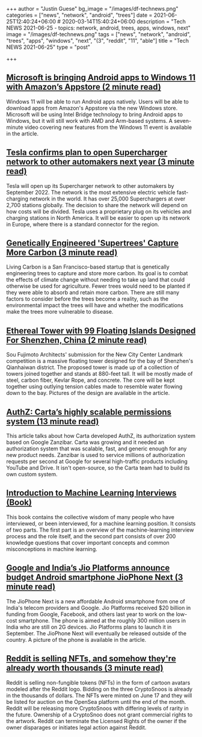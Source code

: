 +++
author = "Justin Guese"
bg_image = "/images/df-technews.png"
categories = ["news", "network", "android", "trees"]
date = 2021-06-25T12:40:24+06:00 # 2020-03-14T15:40:24+06:00
description = "Tech NEWS 2021-06-25 - topics: network, android, trees, apps, windows, next"
image = "/images/df-technews.png"
tags = ["news", "network", "android", "trees", "apps", "windows", "next", "(3", "reddit", "11", "able"]
title = "Tech NEWS 2021-06-25"
type = "post"

+++

## [Microsoft is bringing Android apps to Windows 11 with Amazon’s Appstore (2 minute read)](https://www.theverge.com/2021/6/24/22548428/microsoft-windows-11-android-apps-support-amazon-store?scrolla=5eb6d68b7fedc32c19ef33b4)

Windows 11 will be able to run Android apps natively. Users will be able to download apps from Amazon's Appstore via the new Windows store. Microsoft will be using Intel Bridge technology to bring Android apps to Windows, but it will still work with AMD and Arm-based systems. A seven-minute video covering new features from the Windows 11 event is available in the article.

## [Tesla confirms plan to open Supercharger network to other automakers next year (3 minute read)](https://electrek.co/2021/06/24/tesla-confirms-plan-open-supercharger-network-other-automakers-next-year/)

Tesla will open up its Supercharger network to other automakers by September 2022. The network is the most extensive electric vehicle fast-charging network in the world. It has over 25,000 Superchargers at over 2,700 stations globally. The decision to share the network will depend on how costs will be divided. Tesla uses a proprietary plug on its vehicles and charging stations in North America. It will be easier to open up its network in Europe, where there is a standard connector for the region.

## [Genetically Engineered 'Supertrees' Capture More Carbon (3 minute read)](https://interestingengineering.com/genetically-engineered-supertrees-capture-more-carbon)

Living Carbon is a San Francisco-based startup that is genetically engineering trees to capture and store more carbon. Its goal is to combat the effects of climate change without needing to take up land that could otherwise be used for agriculture. Fewer trees would need to be planted if they were able to absorb and retain more carbon. There are still many factors to consider before the trees become a reality, such as the environmental impact the trees will have and whether the modifications make the trees more vulnerable to disease.

## [Ethereal Tower with 99 Floating Islands Designed For Shenzhen, China (2 minute read)](https://interestingengineering.com/ethereal-tower-with-99-floating-islands-designed-for-shenzhen-china)

Sou Fujimoto Architects' submission for the New City Center Landmark competition is a massive floating tower designed for the bay of Shenzhen's Qianhaiwan district. The proposed tower is made up of a collection of towers joined together and stands at 880-feet tall. It will be mostly made of steel, carbon fiber, Kevlar Rope, and concrete. The core will be kept together using outlying tension cables made to resemble water flowing down to the bay. Pictures of the design are available in the article.

## [AuthZ: Carta’s highly scalable permissions system (13 minute read)](https://medium.com/building-carta/authz-cartas-highly-scalable-permissions-system-782a7f2c840f)

This article talks about how Carta developed AuthZ, its authorization system based on Google Zanzibar. Carta was growing and it needed an authorization system that was scalable, fast, and generic enough for any new product needs. Zanzibar is used to service millions of authorization requests per second at Google for several high-traffic products including YouTube and Drive. It isn't open-source, so the Carta team had to build its own custom system.

## [Introduction to Machine Learning Interviews (Book)](https://github.com/chiphuyen/ml-interviews-book)

This book contains the collective wisdom of many people who have interviewed, or been interviewed, for a machine learning position. It consists of two parts. The first part is an overview of the machine-learning interview process and the role itself, and the second part consists of over 200 knowledge questions that cover important concepts and common misconceptions in machine learning.

## [Google and India’s Jio Platforms announce budget Android smartphone JioPhone Next (3 minute read)](https://techcrunch.com/2021/06/24/google-and-jio-platforms-announce-worlds-cheapest-smartphone-jiophone-next/)

The JioPhone Next is a new affordable Android smartphone from one of India's telecom providers and Google. Jio Platforms received $20 billion in funding from Google, Facebook, and others last year to work on the low-cost smartphone. The phone is aimed at the roughly 300 million users in India who are still on 2G devices. Jio Platforms plans to launch it in September. The JioPhone Next will eventually be released outside of the country. A picture of the phone is available in the article.

## [Reddit is selling NFTs, and somehow they're already worth thousands (3 minute read)](https://mashable.com/article/-reddit-sells-nft-cryptosnoos)

Reddit is selling non-fungible tokens (NFTs) in the form of cartoon avatars modeled after the Reddit logo. Bidding on the three CryptoSnoos is already in the thousands of dollars. The NFTs were minted on June 17 and they will be listed for auction on the OpenSea platform until the end of the month. Reddit will be releasing more CryptoSnoos with differing levels of rarity in the future. Ownership of a CryptoSnoo does not grant commercial rights to the artwork. Reddit can terminate the Licensed Rights of the owner if the owner disparages or initiates legal action against Reddit.

